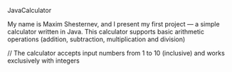 JavaCalculator

My name is Maxim Shesternev, and I present my first project — a simple calculator written in Java. 
This calculator supports basic arithmetic operations (addition, subtraction, multiplication and division)

// The calculator accepts input numbers from 1 to 10 (inclusive) and works exclusively with integers 
